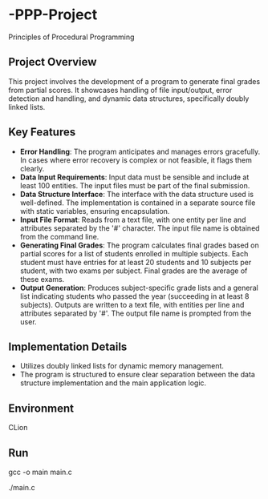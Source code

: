 # -PPP-Project
Principles of Procedural Programming

## Project Overview

This project involves the development of a program to generate final grades from partial scores. It showcases handling of file input/output, error detection and handling, and dynamic data structures, specifically doubly linked lists.

## Key Features

- **Error Handling**: The program anticipates and manages errors gracefully. In cases where error recovery is complex or not feasible, it flags them clearly.
- **Data Input Requirements**: Input data must be sensible and include at least 100 entities. The input files must be part of the final submission.
- **Data Structure Interface**: The interface with the data structure used is well-defined. The implementation is contained in a separate source file with static variables, ensuring encapsulation.
- **Input File Format**: Reads from a text file, with one entity per line and attributes separated by the '#' character. The input file name is obtained from the command line.
- **Generating Final Grades**: The program calculates final grades based on partial scores for a list of students enrolled in multiple subjects. Each student must have entries for at least 20 students and 10 subjects per student, with two exams per subject. Final grades are the average of these exams.
- **Output Generation**: Produces subject-specific grade lists and a general list indicating students who passed the year (succeeding in at least 8 subjects). Outputs are written to a text file, with entities per line and attributes separated by '#'. The output file name is prompted from the user.

## Implementation Details

- Utilizes doubly linked lists for dynamic memory management.
- The program is structured to ensure clear separation between the data structure implementation and the main application logic.
  
## Environment

CLion

## Run
gcc -o main main.c

./main.c
